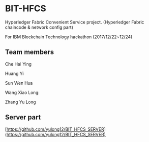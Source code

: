 # BIT-HFCS

Hyperledger Fabric Convenient Service project. (Hyperledger Fabric chaincode & network config part)

For IBM Blockchain Technology hackathon (2017/12/22~12/24)

## Team members

Che Hai Ying

Huang Yi

Sun Wen Hua

Wang Xiao Long

Zhang Yu Long

## Server part 

[https://github.com/yulong12/BIT_HFCS_SERVER](https://github.com/yulong12/BIT_HFCS_SERVER)


